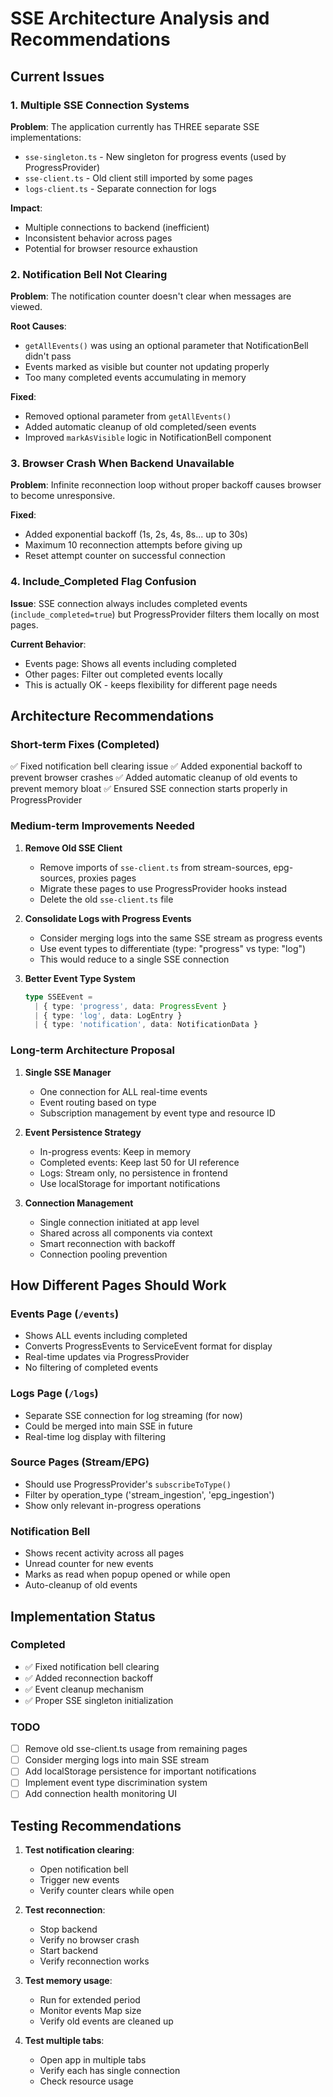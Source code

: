 # SSE Architecture Analysis and Recommendations

## Current Issues

### 1. Multiple SSE Connection Systems
**Problem**: The application currently has THREE separate SSE implementations:
- `sse-singleton.ts` - New singleton for progress events (used by ProgressProvider)
- `sse-client.ts` - Old client still imported by some pages
- `logs-client.ts` - Separate connection for logs

**Impact**: 
- Multiple connections to backend (inefficient)
- Inconsistent behavior across pages
- Potential for browser resource exhaustion

### 2. Notification Bell Not Clearing
**Problem**: The notification counter doesn't clear when messages are viewed.

**Root Causes**:
- `getAllEvents()` was using an optional parameter that NotificationBell didn't pass
- Events marked as visible but counter not updating properly
- Too many completed events accumulating in memory

**Fixed**: 
- Removed optional parameter from `getAllEvents()`
- Added automatic cleanup of old completed/seen events
- Improved `markAsVisible` logic in NotificationBell component

### 3. Browser Crash When Backend Unavailable
**Problem**: Infinite reconnection loop without proper backoff causes browser to become unresponsive.

**Fixed**:
- Added exponential backoff (1s, 2s, 4s, 8s... up to 30s)
- Maximum 10 reconnection attempts before giving up
- Reset attempt counter on successful connection

### 4. Include_Completed Flag Confusion
**Issue**: SSE connection always includes completed events (`include_completed=true`) but ProgressProvider filters them locally on most pages.

**Current Behavior**:
- Events page: Shows all events including completed
- Other pages: Filter out completed events locally
- This is actually OK - keeps flexibility for different page needs

## Architecture Recommendations

### Short-term Fixes (Completed)
✅ Fixed notification bell clearing issue
✅ Added exponential backoff to prevent browser crashes
✅ Added automatic cleanup of old events to prevent memory bloat
✅ Ensured SSE connection starts properly in ProgressProvider

### Medium-term Improvements Needed

1. **Remove Old SSE Client**
   - Remove imports of `sse-client.ts` from stream-sources, epg-sources, proxies pages
   - Migrate these pages to use ProgressProvider hooks instead
   - Delete the old `sse-client.ts` file

2. **Consolidate Logs with Progress Events**
   - Consider merging logs into the same SSE stream as progress events
   - Use event types to differentiate (type: "progress" vs type: "log")
   - This would reduce to a single SSE connection

3. **Better Event Type System**
   ```typescript
   type SSEEvent = 
     | { type: 'progress', data: ProgressEvent }
     | { type: 'log', data: LogEntry }
     | { type: 'notification', data: NotificationData }
   ```

### Long-term Architecture Proposal

1. **Single SSE Manager**
   - One connection for ALL real-time events
   - Event routing based on type
   - Subscription management by event type and resource ID

2. **Event Persistence Strategy**
   - In-progress events: Keep in memory
   - Completed events: Keep last 50 for UI reference
   - Logs: Stream only, no persistence in frontend
   - Use localStorage for important notifications

3. **Connection Management**
   - Single connection initiated at app level
   - Shared across all components via context
   - Smart reconnection with backoff
   - Connection pooling prevention

## How Different Pages Should Work

### Events Page (`/events`)
- Shows ALL events including completed
- Converts ProgressEvents to ServiceEvent format for display
- Real-time updates via ProgressProvider
- No filtering of completed events

### Logs Page (`/logs`)
- Separate SSE connection for log streaming (for now)
- Could be merged into main SSE in future
- Real-time log display with filtering

### Source Pages (Stream/EPG)
- Should use ProgressProvider's `subscribeToType()`
- Filter by operation_type ('stream_ingestion', 'epg_ingestion')
- Show only relevant in-progress operations

### Notification Bell
- Shows recent activity across all pages
- Unread counter for new events
- Marks as read when popup opened or while open
- Auto-cleanup of old events

## Implementation Status

### Completed
- ✅ Fixed notification bell clearing
- ✅ Added reconnection backoff
- ✅ Event cleanup mechanism
- ✅ Proper SSE singleton initialization

### TODO
- [ ] Remove old sse-client.ts usage from remaining pages
- [ ] Consider merging logs into main SSE stream
- [ ] Add localStorage persistence for important notifications
- [ ] Implement event type discrimination system
- [ ] Add connection health monitoring UI

## Testing Recommendations

1. **Test notification clearing**: 
   - Open notification bell
   - Trigger new events
   - Verify counter clears while open

2. **Test reconnection**:
   - Stop backend
   - Verify no browser crash
   - Start backend
   - Verify reconnection works

3. **Test memory usage**:
   - Run for extended period
   - Monitor events Map size
   - Verify old events are cleaned up

4. **Test multiple tabs**:
   - Open app in multiple tabs
   - Verify each has single connection
   - Check resource usage
